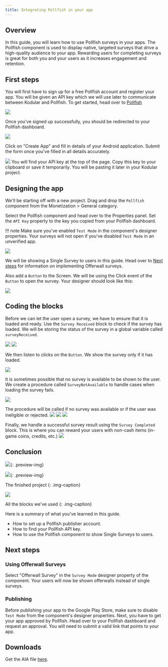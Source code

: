 ```yaml
---
title: Integrating Pollfish in your app
---
```


## Overview

In this guide, you will learn how to use Pollfish surveys in your apps. The Pollfish component is used to display native, targeted surveys that drive a high-quality audience to your app. Rewarding users for completing surveys is great for both you and your users as it increases engagement and retention.

## First steps

You will first have to sign up for a free Pollfish account and register your app. You will be given an API key which we will use later to communicate between Kodular and Pollfish. To get started, head over to [Pollfish](https://www.pollfish.com/signup/publisher)

![](@assets/images/guides/pollfish/ext_signup.jpg)

Once you've signed up successfully, you should be redirected to your Pollfish dashboard.

![](@assets/images/guides/pollfish/ext_dashboard.jpg)

Click on "Create App" and fill in details of your Android application. Submit the form once you've filled in all details accurately.

![](@assets/images/guides/pollfish/ext_create.jpg)
You will find your API key at the top of the page. Copy this key to your clipboard or save it temporarily. You will be pasting it later in your Kodular project.

## Designing the app

We'll be starting off with a new project. Drag and drop the `Pollfish` component from the Monetization > General category.

Select the Pollfish component and head over to the Properties panel. Set the `API Key` property to the key you copied from your Pollfish dashboard.


!!! note
    Make sure you've enabled `Test Mode` in the component's designer properties. Your surveys will not open if you've disabled `Test Mode` in an unverified app.


![](@assets/images/guides/pollfish/d_pollfish-1.jpg)

We will be showing a Single Survey to users in this guide. Head over to [Next steps](#next-steps) for information on implementing Offerwall surveys.

Also add a `Button` to the Screen. We will be using the Click event of the `Button` to open the survey.
Your designer should look like this:

![](@assets/images/guides/pollfish/d_pollfish-2.jpg)

## Coding the blocks

Before we can let the user open a survey, we have to ensure that it is loaded and ready. Use the `Survey Received` block to check if the survey has loaded. We will be storing the status of the survey in a global variable called `surveyReceived`.

![](@assets/images/guides/pollfish/v_survey-received.png)
![](@assets/images/guides/pollfish/e_survey-received.png)

We then listen to clicks on the `Button`. We show the survey only if it has loaded.

![](@assets/images/guides/pollfish/e_button-click.png)

It is sometimes possible that no survey is available to be shown to the user. We create a procedure called `SurveyNotAvailable` to handle cases when loading the survey fails.

![](@assets/images/guides/pollfish/p_survey-not-available.png)

The procedure will be called if no survey was available or if the user was ineligible or rejected.
![](@assets/images/guides/pollfish/e_survey-not-available.png)
![](@assets/images/guides/pollfish/e_user-not-eligible.png)
![](@assets/images/guides/pollfish/e_user-rejected.png)

Finally, we handle a successful survey result using the `Survey Completed` block. This is where you can reward your users with non-cash items (in-game coins, credits, etc.)
![](@assets/images/guides/pollfish/e_survey-completed.png)


## Conclusion

![](@assets/images/guides/pollfish/pr_survey.png){: .preview-img}

![](@assets/images/guides/pollfish/pr_reward.png){: .preview-img}

The finished project
{: .img-caption}

![](@assets/images/guides/pollfish/blocks.png)

All the blocks we've used
{: .img-caption}

Here is a summary of what you've learned in this guide.

 - How to set up a Pollfish publisher account.
 - How to find your Pollfish API key.
 - How to use the Pollfish component to show Single Surveys to users.

## Next steps

### Using Offerwall Surveys

Select "Offerwall Survey" in the `Survey Mode` designer property of the component. Your users will now be shown offerwalls instead of single surveys.

### Publishing

Before publishing your app to the Google Play Store, make sure to disable `Test Mode` from the component's designer properties. Next, you have to get your app approved by Pollfish.
Head over to your Pollfish dashboard and request an approval. You will need to submit a valid link that points to your app.

## Downloads

 Get the AIA file <a href="https://kodular-docs.s3-eu-west-1.amazonaws.com/aia/pollfish.aia">here</a>.
